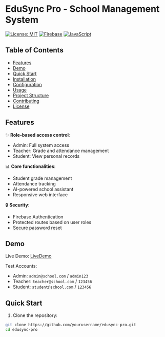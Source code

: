 # EduSync Pro - School Management System

[![License: MIT](https://img.shields.io/badge/License-MIT-yellow.svg)](https://opensource.org/licenses/MIT)
[![Firebase](https://img.shields.io/badge/Firebase-FFCA28?logo=firebase&logoColor=black)](https://firebase.google.com/)
[![JavaScript](https://img.shields.io/badge/JavaScript-ES6+-F7DF1E?logo=javascript&logoColor=black)](https://developer.mozilla.org/en-US/docs/Web/JavaScript)



## Table of Contents
- [Features](#features)
- [Demo](#demo)
- [Quick Start](#quick-start)
- [Installation](#installation)
- [Configuration](#configuration)
- [Usage](#usage)
- [Project Structure](#project-structure)
- [Contributing](#contributing)
- [License](#license)

## Features

✨ **Role-based access control**:
- Admin: Full system access
- Teacher: Grade and attendance management
- Student: View personal records

📊 **Core functionalities**:
- Student grade management
- Attendance tracking
- AI-powered school assistant
- Responsive web interface

🔒 **Security**:
- Firebase Authentication
- Protected routes based on user roles
- Secure password reset

## Demo

Live Demo: [LiveDemo](https://mnelisi-writes.github.io/school-manager/)  


Test Accounts:
- Admin: `admin@school.com` / `admin123`
- Teacher: `teacher@school.com` / `123456`
- Student: `student@school.com` / `123456`

## Quick Start

1. Clone the repository:
```bash
git clone https://github.com/yourusername/edusync-pro.git
cd edusync-pro
